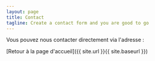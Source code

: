 ```yaml
---
layout: page
title: Contact
tagline: Create a contact form and you are good to go
---
```


Vous pouvez nous contacter directement via l'adresse :

[Retour à la page d'accueil]({{ site.url }}{{ site.baseurl }})
